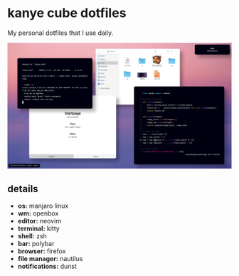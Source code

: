 # kanye cube dotfiles

My personal dotfiles that I use daily. 

![screenshot](/media/screenshot.png)

## details

- **os:** manjaro linux
- **wm:** openbox
- **editor:** neovim
- **terminal:** kitty
- **shell:** zsh
- **bar:** polybar
- **browser:** firefox
- **file manager:** nautilus
- **notifications:** dunst
